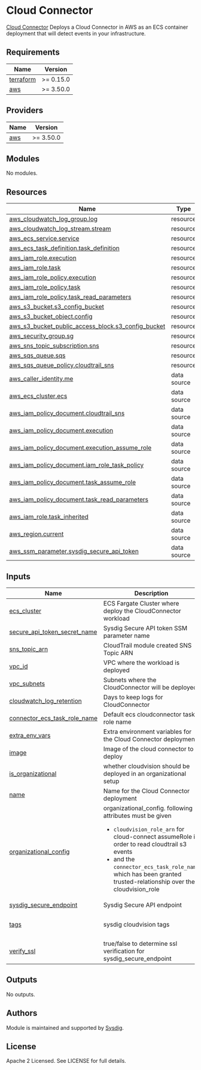 # Cloud Connector

[Cloud Connector](https://github.com/sysdiglabs/cloud-connector)
Deploys a Cloud Connector in AWS as an ECS container deployment that will detect events in your infrastructure.


<!-- BEGINNING OF PRE-COMMIT-TERRAFORM DOCS HOOK -->
## Requirements

| Name | Version |
|------|---------|
| <a name="requirement_terraform"></a> [terraform](#requirement\_terraform) | >= 0.15.0 |
| <a name="requirement_aws"></a> [aws](#requirement\_aws) | >= 3.50.0 |

## Providers

| Name | Version |
|------|---------|
| <a name="provider_aws"></a> [aws](#provider\_aws) | >= 3.50.0 |

## Modules

No modules.

## Resources

| Name | Type |
|------|------|
| [aws_cloudwatch_log_group.log](https://registry.terraform.io/providers/hashicorp/aws/latest/docs/resources/cloudwatch_log_group) | resource |
| [aws_cloudwatch_log_stream.stream](https://registry.terraform.io/providers/hashicorp/aws/latest/docs/resources/cloudwatch_log_stream) | resource |
| [aws_ecs_service.service](https://registry.terraform.io/providers/hashicorp/aws/latest/docs/resources/ecs_service) | resource |
| [aws_ecs_task_definition.task_definition](https://registry.terraform.io/providers/hashicorp/aws/latest/docs/resources/ecs_task_definition) | resource |
| [aws_iam_role.execution](https://registry.terraform.io/providers/hashicorp/aws/latest/docs/resources/iam_role) | resource |
| [aws_iam_role.task](https://registry.terraform.io/providers/hashicorp/aws/latest/docs/resources/iam_role) | resource |
| [aws_iam_role_policy.execution](https://registry.terraform.io/providers/hashicorp/aws/latest/docs/resources/iam_role_policy) | resource |
| [aws_iam_role_policy.task](https://registry.terraform.io/providers/hashicorp/aws/latest/docs/resources/iam_role_policy) | resource |
| [aws_iam_role_policy.task_read_parameters](https://registry.terraform.io/providers/hashicorp/aws/latest/docs/resources/iam_role_policy) | resource |
| [aws_s3_bucket.s3_config_bucket](https://registry.terraform.io/providers/hashicorp/aws/latest/docs/resources/s3_bucket) | resource |
| [aws_s3_bucket_object.config](https://registry.terraform.io/providers/hashicorp/aws/latest/docs/resources/s3_bucket_object) | resource |
| [aws_s3_bucket_public_access_block.s3_config_bucket](https://registry.terraform.io/providers/hashicorp/aws/latest/docs/resources/s3_bucket_public_access_block) | resource |
| [aws_security_group.sg](https://registry.terraform.io/providers/hashicorp/aws/latest/docs/resources/security_group) | resource |
| [aws_sns_topic_subscription.sns](https://registry.terraform.io/providers/hashicorp/aws/latest/docs/resources/sns_topic_subscription) | resource |
| [aws_sqs_queue.sqs](https://registry.terraform.io/providers/hashicorp/aws/latest/docs/resources/sqs_queue) | resource |
| [aws_sqs_queue_policy.cloudtrail_sns](https://registry.terraform.io/providers/hashicorp/aws/latest/docs/resources/sqs_queue_policy) | resource |
| [aws_caller_identity.me](https://registry.terraform.io/providers/hashicorp/aws/latest/docs/data-sources/caller_identity) | data source |
| [aws_ecs_cluster.ecs](https://registry.terraform.io/providers/hashicorp/aws/latest/docs/data-sources/ecs_cluster) | data source |
| [aws_iam_policy_document.cloudtrail_sns](https://registry.terraform.io/providers/hashicorp/aws/latest/docs/data-sources/iam_policy_document) | data source |
| [aws_iam_policy_document.execution](https://registry.terraform.io/providers/hashicorp/aws/latest/docs/data-sources/iam_policy_document) | data source |
| [aws_iam_policy_document.execution_assume_role](https://registry.terraform.io/providers/hashicorp/aws/latest/docs/data-sources/iam_policy_document) | data source |
| [aws_iam_policy_document.iam_role_task_policy](https://registry.terraform.io/providers/hashicorp/aws/latest/docs/data-sources/iam_policy_document) | data source |
| [aws_iam_policy_document.task_assume_role](https://registry.terraform.io/providers/hashicorp/aws/latest/docs/data-sources/iam_policy_document) | data source |
| [aws_iam_policy_document.task_read_parameters](https://registry.terraform.io/providers/hashicorp/aws/latest/docs/data-sources/iam_policy_document) | data source |
| [aws_iam_role.task_inherited](https://registry.terraform.io/providers/hashicorp/aws/latest/docs/data-sources/iam_role) | data source |
| [aws_region.current](https://registry.terraform.io/providers/hashicorp/aws/latest/docs/data-sources/region) | data source |
| [aws_ssm_parameter.sysdig_secure_api_token](https://registry.terraform.io/providers/hashicorp/aws/latest/docs/data-sources/ssm_parameter) | data source |

## Inputs

| Name | Description | Type | Default | Required |
|------|-------------|------|---------|:--------:|
| <a name="input_ecs_cluster"></a> [ecs\_cluster](#input\_ecs\_cluster) | ECS Fargate Cluster where deploy the CloudConnector workload | `string` | n/a | yes |
| <a name="input_secure_api_token_secret_name"></a> [secure\_api\_token\_secret\_name](#input\_secure\_api\_token\_secret\_name) | Sysdig Secure API token SSM parameter name | `string` | n/a | yes |
| <a name="input_sns_topic_arn"></a> [sns\_topic\_arn](#input\_sns\_topic\_arn) | CloudTrail module created SNS Topic ARN | `string` | n/a | yes |
| <a name="input_vpc_id"></a> [vpc\_id](#input\_vpc\_id) | VPC where the workload is deployed | `string` | n/a | yes |
| <a name="input_vpc_subnets"></a> [vpc\_subnets](#input\_vpc\_subnets) | Subnets where the CloudConnector will be deployed | `list(string)` | n/a | yes |
| <a name="input_cloudwatch_log_retention"></a> [cloudwatch\_log\_retention](#input\_cloudwatch\_log\_retention) | Days to keep logs for CloudConnector | `number` | `5` | no |
| <a name="input_connector_ecs_task_role_name"></a> [connector\_ecs\_task\_role\_name](#input\_connector\_ecs\_task\_role\_name) | Default ecs cloudconnector task role name | `string` | `"connector-ECSTaskRole"` | no |
| <a name="input_extra_env_vars"></a> [extra\_env\_vars](#input\_extra\_env\_vars) | Extra environment variables for the Cloud Connector deployment | `map(string)` | `{}` | no |
| <a name="input_image"></a> [image](#input\_image) | Image of the cloud connector to deploy | `string` | `"sysdiglabs/cloud-connector:latest"` | no |
| <a name="input_is_organizational"></a> [is\_organizational](#input\_is\_organizational) | whether cloudvision should be deployed in an organizational setup | `bool` | `false` | no |
| <a name="input_name"></a> [name](#input\_name) | Name for the Cloud Connector deployment | `string` | `"connector"` | no |
| <a name="input_organizational_config"></a> [organizational\_config](#input\_organizational\_config) | organizational\_config. following attributes must be given<br><ul><li>`cloudvision_role_arn` for cloud-connect assumeRole in order to read cloudtrail s3 events</li><li>and the `connector_ecs_task_role_name` which has been granted trusted-relationship over the cloudvision\_role</li></ul> | <pre>object({<br>    cloudvision_role_arn         = string<br>    connector_ecs_task_role_name = string<br>  })</pre> | <pre>{<br>  "cloudvision_role_arn": null,<br>  "connector_ecs_task_role_name": null<br>}</pre> | no |
| <a name="input_sysdig_secure_endpoint"></a> [sysdig\_secure\_endpoint](#input\_sysdig\_secure\_endpoint) | Sysdig Secure API endpoint | `string` | `"https://secure.sysdig.com"` | no |
| <a name="input_tags"></a> [tags](#input\_tags) | sysdig cloudvision tags | `map(string)` | <pre>{<br>  "product": "sysdig-cloudvision"<br>}</pre> | no |
| <a name="input_verify_ssl"></a> [verify\_ssl](#input\_verify\_ssl) | true/false to determine ssl verification for sysdig\_secure\_endpoint | `bool` | `true` | no |

## Outputs

No outputs.
<!-- END OF PRE-COMMIT-TERRAFORM DOCS HOOK -->

## Authors

Module is maintained and supported by [Sysdig](https://sysdig.com).

## License

Apache 2 Licensed. See LICENSE for full details.
